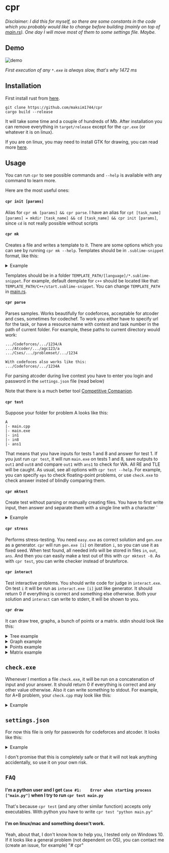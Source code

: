 # cpr

_Disclaimer: I did this for myself, so there are some constants in the code which you probably would like to change before building (mainly on top of [main.rs](src/main.rs)). One day I will move most of them to some settings file. Maybe._

## Demo
![demo](demo/demo.gif)

_First execution of any `*.exe` is always slow, that's why 1472 ms_

## Installation
First install rust from [here](https://www.rust-lang.org/learn/get-started).
```
git clone https://github.com/maksim1744/cpr
cargo build --release
```
It will take some time and a couple of hundreds of Mb. After installation you can remove everything in `target/release` except for the `cpr.exe` (or whatever it is on linux).

If you are on linux, you may need to install GTK for drawing, you can read more [here](https://github.com/linebender/druid#linux).

## Usage
You can run `cpr` to see possible commands and `--help` is available with any command to learn more.

Here are the most useful ones:

#### `cpr init [params]`

Alias for `cpr mk [params] && cpr parse`. I have an alias for `cpt [task_name] [params] = mkdir [task_name] && cd [task_name] && cpr init [params]`, since `cd` is not really possible without scripts

#### `cpr mk`

Creates a file and writes a template to it. There are some options which you can see by running `cpr mk --help`. Templates should be in `.sublime-snippet` format, like this:
<details>
  <summary>Example</summary>
  
  ```xml
  <snippet>
      <content><![CDATA[/*
      author:  Maksim1744
      created: ${1:date}
  */

  int main() {
      ${0:}
  }
  ]]></content>
  everything below is not needed for cpr to work
      <tabTrigger>start</tabTrigger>
      <scope>source.c++</scope>
  </snippet>

  ```

  `${0:}` is for cursor position if you use sublime (or your editor supports opening a file like that `subl main.cpp:15:4`, where 15 is a line number and 4 is a column number).

  `${1:date}` will be replaced with current date and time.

  You can try to change something in the end of `make_file` function in [main.rs](src/main.rs), including the last line, which opens your editor
  
</details>

Templates should be in a folder `TEMPLATE_PATH/[language]/*.sublime-snippet`. For example, default demplate for `c++` should be located like that: `TEMPLATE_PATH/C++/start.sublime-snippet`. You can change `TEMPLATE_PATH` in [main.rs](src/main.rs).

#### `cpr parse`

Parses samples. Works beautifully for codeforces, acceptable for atcoder and cses, sometimes for codechef. To work you either have to specify url for the task, or have a resource name with contest and task number in the path of current folder. For example, these paths to current directory would work:
```
.../Codeforces/.../1234/A
.../Atcoder/.../agc123/a
.../Cses/.../problemset/.../1234

With codefoces also works like this:
.../Codeforces/.../1234A
```

For parsing atcoder during live contest you have to enter you login and password in the `settings.json` file (read below)

Note that there is a much better tool [Competitive Companion](https://github.com/jmerle/competitive-companion).

#### `cpr test`
Suppose your folder for problem A looks like this:
```
A
|- main.cpp
|- main.exe
|- in1
|- in8
|- ans1
```

That means that you have inputs for tests 1 and 8 and answer for test 1. If you just run `cpr test`, it will run `main.exe` on tests 1 and 8, save outputs to `out1` and `out8` and compare `out1` with `ans1` to check for WA. All RE and TLE will be caught. As usual, see all options with `cpr test --help`. For example, you can specify `eps` to check floating-point problems, or use `check.exe` to check answer insted of blindly comparing them.

#### `cpr mktest`
Create test without parsing or manually creating files. You have to first write input, then answer and separate them with a single line with a character \`
<details>
  <summary>Example</summary>

A test for A+B problem

```
.../1234/A> cpr mktest
3 4
`
7
`
.../1234/A>
```

</details>

#### `cpr stress`
Performs stress-testing. You need `easy.exe` as correct solution and `gen.exe` as a generator. `cpr` will run `gen.exe [i]` on iteration `i`, so you can use it as fixed seed. When test found, all needed info will be stored in files `in`, `out`, `ans`. And then you can easily make a test out of this with `cpr mktest -0`. As with `cpr test`, you can write checker instead of bruteforce.

#### `cpr interact`
Test interactive problems. You should write code for judge in `interact.exe`. On test `i` it will be run as `interact.exe [i]` just like generator. It should return 0 if everything is correct and something else otherwise. Both your solution and `interact` can write to stderr, it will be shown to you.

#### `cpr draw`
It can draw tree, graphs, a bunch of points or a matrix. stdin should look like this:
<details>
  <summary>Tree example</summary>

```
5
1 2
1 3
3 4
3 5
```
and then `cpr draw tree <in`

or

```
5
1 2 q
1 3 w
3 4 akdfj ajf lask
3 5 j
```
and then `cpr draw tree -ei <in`

or

```
5
v1 v2 v33333 __v4 blablabla
1 2
1 3
3 4
3 5
```
and then `cpr draw tree -vi <in`

</details>
<details>
  <summary>Graph example</summary>

```
4 5
1 2
1 3
2 3
4 3
4 2
```
and then `cpr draw graph <in`

Or with `-vi` or `-ei` similarly to `cpr draw tree`

</details>
<details>
  <summary>Points example</summary>

```
3
0 0
0.5 1.8
2.3 2.8
```
and then `cpr draw pts <in`

</details>
<details>
  <summary>Matrix example</summary>

```
2 3
A B C
D EEEEEEEE 123
```
and then `cpr draw matrix <in`

or

```
3 3
XO.
OX.
..X
```
and then `cpr draw matrix -c <in`

</details>

## `check.exe`

Whenever I mention a file `check.exe`, it will be run on a concatenation of input and your answer. It should return 0 if everything is correct and any other value otherwise. Also it can write something to stdout. For example, for A+B problem, your `check.cpp` may look like this:
<details>
  <summary>Example</summary>

```cpp
int main() {
    int a, b;
    cin >> a >> b;
    int ans;
    cin >> ans;
    if (ans != a + b) {
        cout << "wrong sum, " << a << " + " << b << " != " << ans << endl;
        return 1;
    }
    return 0;
}
```

</details>

## `settings.json`

For now this file is only for passwords for codeforces and atcoder. It looks like this:
<details>
  <summary>Example</summary>

```json
{
    "auth": {
        "codeforces": {
            "login": "your_name",
            "password": "your_password"
        },
        "atcoder": {
            "login": "your_name",
            "password": "your_password"
        }
    }
}
```

</details>

I don't promise that this is completely safe or that it will not leak anything accidentally, so use it on your own risk.

## `FAQ`

#### I'm a python user and I get `Case #1:    Error when starting process ["main.py"]` when I try to run `cpr test main.py`
That's because `cpr test` (and any other similar function) accepts only executables. With python you have to write `cpr test "python main.py"`

#### I'm on linux/mac and something doesn't work.
Yeah, about that, I don't know how to help you, I tested only on Windows 10. If it looks like a general problem (not dependent on OS), you can contact me (create an issue, for example)
"# cpr" 
